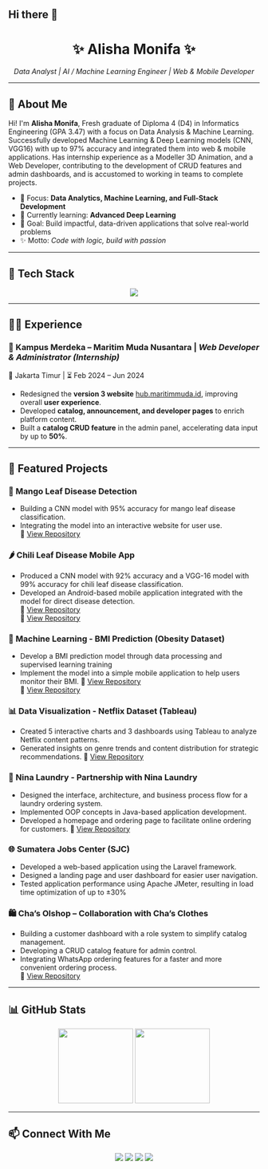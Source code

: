 ## Hi there 👋

<h1 align="center">✨ Alisha Monifa ✨</h1>
<p align="center">
  <em>Data Analyst | AI / Machine Learning Engineer | Web & Mobile Developer</em>
</p>

---

## 🌸 About Me
Hi! I'm **Alisha Monifa**, Fresh graduate of Diploma 4 (D4) in Informatics Engineering (GPA 3.47) with a focus on Data Analysis & Machine Learning. Successfully developed Machine Learning & Deep Learning models (CNN, VGG16) with up to 97% accuracy and integrated them into web & mobile applications. Has internship experience as a Modeller 3D Animation, and a Web Developer, contributing to the development of CRUD features and admin dashboards, and is accustomed to working in teams to complete projects. 

- 🔬 Focus: **Data Analytics, Machine Learning, and Full-Stack Development**  
- 🌱 Currently learning: **Advanced Deep Learning**  
- 🎯 Goal: Build impactful, data-driven applications that solve real-world problems  
- ✨ Motto: *Code with logic, build with passion*  

---

## 🚀 Tech Stack
<p align="center">
  <img src="https://skillicons.dev/icons?i=python,tensorflow,pytorch,js,ts,react,laravel,php,nodejs,mysql,git,github,figma" />
</p>

---
## 🧑‍💻 Experience

### 🌊 Kampus Merdeka – Maritim Muda Nusantara | *Web Developer & Administrator (Internship)*  
📍 Jakarta Timur | ⏳ Feb 2024 – Jun 2024  

- Redesigned the **version 3 website** [hub.maritimmuda.id](https://hub.maritimmuda.id/), improving overall **user experience**.  
- Developed **catalog, announcement, and developer pages** to enrich platform content.  
- Built a **catalog CRUD feature** in the admin panel, accelerating data input by up to **50%**.  

---

## 📌 Featured Projects

### 🥭 Mango Leaf Disease Detection  
- Building a CNN model with 95% accuracy for mango leaf disease classification. 
- Integrating the model into an interactive website for user use.   
🔗 [View Repository](https://github.com/ulfa03/Klasifikasi-Penyakit-Daun-Mangga-Menggunakan-CNN)  

### 🌶️ Chili Leaf Disease Mobile App  
- Produced a CNN model with 92% accuracy and a VGG-16 model with 99% accuracy for chili leaf disease classification.
- Developed an Android-based mobile application integrated with the model for direct disease detection.  
🔗 [View Repository](https://github.com/ulfa03/CNN-Based-Classification-of-Chili-Plant-Diseases-from-Leaf-Images-on-Mobile)  
🔗 [View Repository](https://github.com/ulfa03/Chili-Leaf-Classification-with-CNN-and-CV)

### 🤖 Machine Learning - BMI Prediction (Obesity Dataset)  
- Develop a BMI prediction model through data processing and supervised learning training
- Implement the model into a simple mobile application to help users monitor their BMI. 
🔗 [View Repository](https://github.com/ulfa03/Klasifikasi-Tingkat-Obesitas-Menggunakan-Algoritma-Random-Forest)  
🔗 [View Repository](https://github.com/ulfa03/StayHealth)  

### 📊 Data Visualization - Netflix Dataset (Tableau)   
- Created 5 interactive charts and 3 dashboards using Tableau to analyze Netflix content patterns.
- Generated insights on genre trends and content distribution for strategic recommendations.
🔗 [View Repository](https://github.com/ulfa03/Storyboards)  

### 🧺 Nina Laundry - Partnership with Nina Laundry 
- Designed the interface, architecture, and business process flow for a laundry ordering system.
- Implemented OOP concepts in Java-based application development.
- Developed a homepage and ordering page to facilitate online ordering for customers. 
🔗 [View Repository](https://github.com/ulfa03/Nina-Laundry)  

### 🌐 Sumatera Jobs Center (SJC) 
- Developed a web-based application using the Laravel framework.
- Designed a landing page and user dashboard for easier user navigation.
- Tested application performance using Apache JMeter, resulting in load time optimization of up to ±30%

### 🛍️ Cha’s Olshop – Collaboration with Cha’s Clothes
- Building a customer dashboard with a role system to simplify catalog management.
- Developing a CRUD catalog feature for admin control.
- Integrating WhatsApp ordering features for a faster and more convenient ordering process.  
🔗 [View Repository](https://github.com/ulfa03/Chas-olshop) 
---

## 📊 GitHub Stats
<p align="center">
  <img src="https://github-readme-stats.vercel.app/api?username=ulfa03&show_icons=true&theme=tokyonight" height="150" />
  <img src="https://github-readme-stats.vercel.app/api/top-langs/?username=ulfa03&layout=compact&theme=tokyonight" height="150" />
</p>

---

## 📫 Connect With Me
<p align="center">
  <a href="https://ulfa03.github.io/portofolio-ulfa.github.io/"><img src="https://img.shields.io/badge/Portfolio-ff69b4?style=for-the-badge&logo=vercel&logoColor=white"/></a>
  <a href="https://www.linkedin.com/in/ulfa-damayanti03/"><img src="https://img.shields.io/badge/LinkedIn-0a66c2?style=for-the-badge&logo=linkedin&logoColor=white"/></a>
  <a href="mailto:ulfadamayanti79@gmail.com"><img src="https://img.shields.io/badge/Email-ea4335?style=for-the-badge&logo=gmail&logoColor=white"/></a>
  <a href="https://github.com/ulfa03"><img src="https://img.shields.io/badge/GitHub-333?style=for-the-badge&logo=github&logoColor=white"/></a>
</p>


